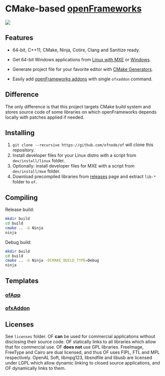 CMake-based [openFrameworks][1]
===============================


![](http://i.imgur.com/wKDVkN6.png)


Features
--------

 - 64-bit, C++11, CMake, Ninja, Cotire, Clang and Sanitize ready.

 - Get 64-bit Windows applications from [Linux with MXE][2] or [Windows][3].

 - Generate project file for your favorite editor with [CMake Generators][4].
 
 - Easily add [openFrameworks addons][5] with single `ofxaddon` command.


Difference
----------

The only difference is that this project targets CMake build system and stores source code of some libraries on which openFrameworks depends locally with patches applied if needed.


Installing
----------

1. `git clone --recursive https://github.com/ofnode/of` will clone this repository.
2. Install developer files for your Linux distro with a script from `dev/install/linux` folder.
3. Optionally: install developer files for MXE with a script from `dev/install/mxe` folder.
4. Download precompiled libraries from [releases][6] page and extract `lib-*` folder to `of`.


Compiling
---------

Release build:

```bash
mkdir build
cd build
cmake .. -G Ninja
ninja
```

Debug build:

```bash
mkdir build
cd build
cmake .. -G Ninja -DCMAKE_BUILD_TYPE=Debug
ninja
```


Templates
---------

### [ofApp][7]
### [ofxAddon][8]


Licenses
--------

See `licenses` folder. OF **can** be used for commercial applications without disclosing their source code. OF statically links to all libraries which allow that for commercial use. OF **does not** use GPL libraries. FreeImage, FreeType and Cairo are dual licensed, and thus OF uses FIPL, FTL and MPL respectively. OpenAL Soft, libmpg123, libsndfile and libusb are licensed under LGPL which allow dynamic linking to closed source applications, and OF dynamically links to them.


  [1]: https://github.com/openframeworks/openFrameworks
  [2]: http://mxe.cc
  [3]: https://github.com/ofnode/of/blob/7a6559a/dev/install/windows/msys2.sh
  [4]: http://www.cmake.org/cmake/help/v3.0/manual/cmake-generators.7.html#extra-generators
  [5]: http://ofxaddons.com
  [6]: https://github.com/ofnode/of/releases
  [7]: https://github.com/ofnode/ofApp
  [8]: https://github.com/ofnode/ofxAddon
